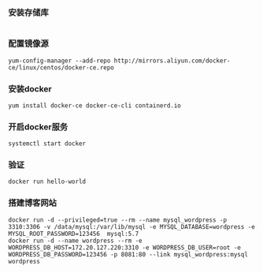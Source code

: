 ### 安装存储库
```yum install -y yum-utils
```
### 配置镜像源
```
yum-config-manager --add-repo http://mirrors.aliyun.com/docker-ce/linux/centos/docker-ce.repo
```
### 安装docker
```
yum install docker-ce docker-ce-cli containerd.io
```
### 开启docker服务
```
systemctl start docker
```
### 验证
```
docker run hello-world
```
### 搭建博客网站
```
docker run -d --privileged=true --rm --name mysql_wordpress -p 3310:3306 -v /data/mysql:/var/lib/mysql -e MYSQL_DATABASE=wordpress -e MYSQL_ROOT_PASSWORD=123456  mysql:5.7
docker run -d --name wordpress --rm -e WORDPRESS_DB_HOST=172.20.127.220:3310 -e WORDPRESS_DB_USER=root -e WORDPRESS_DB_PASSWORD=123456 -p 8081:80 --link mysql_wordpress:mysql wordpress
```